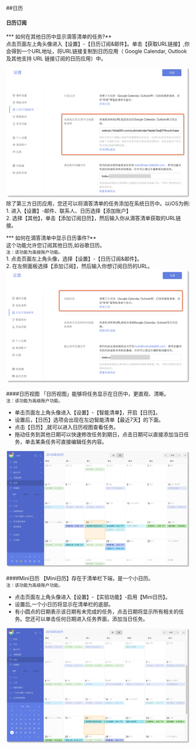 ##日历

#### 日历订阅

*** 如何在其他日历中显示滴答清单的任务?**
<br >点击页面左上角头像进入【设置】-【日历订阅&邮件】。单击【获取URL链接】,你会得到一个URL地址，将URL链接复制到日历应用（ Google Calendar,  Outlook 及其他支持 URL 链接订阅的日历应用）中。

![](web-subtick.png)
<br >除了第三方日历应用，您还可以将滴答清单的任务添加在系统日历中。以iOS为例:
<br>1. 进入【设置】-邮件、联系人、日历选择【添加账户】
<br>2. 选择【其他】，单击【添加订阅日历】，然后输入你从滴答清单获取的URL链接。

*** 如何在滴答清单中显示日历事件?**
<br >这个功能允许您订阅其他日历,如谷歌日历。
<br >`注：该功能为高级账户功能。`
<br>1.  点击页面左上角头像，选择【设置】-【日历订阅&邮件】。
<br>2.  在左侧面板选择【添加订阅】，然后输入你想订阅日历的URL。
![](web-subsgoo.png)

####日历视图
「日历视图」能够将任务显示在日历中，更直观、清晰。
<br >`注：该功能为高级账户功能。`
* 单击页面左上角头像进入【设置】-【智能清单】，开启【日历】。
* 设置后，【日历】选项会出现在左边智能清单【最近7天】的下面。
* 点击【日历】,就可以进入日历视图查看任务。
* 拖动任务到其他日期可以快速修改任务到期日，点击日期可以直接添加当日任务，单击某条任务可直接编辑任务内容。

![](web-calendarview.png)

####Mini日历
【Mini日历】存在于清单栏下端，是一个小日历。
<br>`注：该功能为高级账户功能。`
* 点击页面左上角头像进入【设置】-【实验功能】-启用【Mini日历】。
* 设置后,一个小日历将显示在清单栏的底部。
* 有小圆点的日期表示该日期有未完成的任务，点击日期将显示所有相关的任务。您还可以单击任何日期进入任务界面，添加当日任务。

![](web-mini.png)